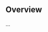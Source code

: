 <!-- Note: Please must use one of our issue templates to file an issue! 🛑 -->
<!-- 👉 https://github.com/agustind/solana-parser-2/issues/new/choose 👈 -->
<!-- **Issues that should have been filed with a template will be closed without action, and we will ask you to use a template.** -->

<!-- This blank issue template is only for issues that don't fit any of the templates. -->

## Overview

...
